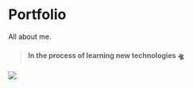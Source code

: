 # Portfolio
All about me.<br>
>#### In the process of learning new technologies 🛸
![](https://user-images.githubusercontent.com/89582994/148193257-e8136e37-0132-48e6-9ce3-5c8b421f4fe2.gif)
